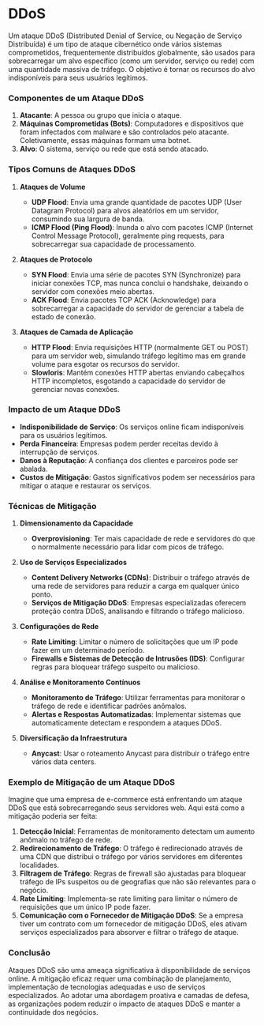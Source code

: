 # DDoS

Um ataque DDoS (Distributed Denial of Service, ou Negação de Serviço Distribuída) é um tipo de ataque cibernético onde vários sistemas comprometidos, frequentemente distribuídos globalmente, são usados para sobrecarregar um alvo específico (como um servidor, serviço ou rede) com uma quantidade massiva de tráfego. O objetivo é tornar os recursos do alvo indisponíveis para seus usuários legítimos. 

### Componentes de um Ataque DDoS

1. **Atacante**: A pessoa ou grupo que inicia o ataque.
2. **Máquinas Comprometidas (Bots)**: Computadores e dispositivos que foram infectados com malware e são controlados pelo atacante. Coletivamente, essas máquinas formam uma botnet.
3. **Alvo**: O sistema, serviço ou rede que está sendo atacado.

### Tipos Comuns de Ataques DDoS

1. **Ataques de Volume**
   - **UDP Flood**: Envia uma grande quantidade de pacotes UDP (User Datagram Protocol) para alvos aleatórios em um servidor, consumindo sua largura de banda.
   - **ICMP Flood (Ping Flood)**: Inunda o alvo com pacotes ICMP (Internet Control Message Protocol), geralmente ping requests, para sobrecarregar sua capacidade de processamento.

2. **Ataques de Protocolo**
   - **SYN Flood**: Envia uma série de pacotes SYN (Synchronize) para iniciar conexões TCP, mas nunca conclui o handshake, deixando o servidor com conexões meio abertas.
   - **ACK Flood**: Envia pacotes TCP ACK (Acknowledge) para sobrecarregar a capacidade do servidor de gerenciar a tabela de estado de conexão.

3. **Ataques de Camada de Aplicação**
   - **HTTP Flood**: Envia requisições HTTP (normalmente GET ou POST) para um servidor web, simulando tráfego legítimo mas em grande volume para esgotar os recursos do servidor.
   - **Slowloris**: Mantém conexões HTTP abertas enviando cabeçalhos HTTP incompletos, esgotando a capacidade do servidor de gerenciar novas conexões.

### Impacto de um Ataque DDoS

- **Indisponibilidade de Serviço**: Os serviços online ficam indisponíveis para os usuários legítimos.
- **Perda Financeira**: Empresas podem perder receitas devido à interrupção de serviços.
- **Danos à Reputação**: A confiança dos clientes e parceiros pode ser abalada.
- **Custos de Mitigação**: Gastos significativos podem ser necessários para mitigar o ataque e restaurar os serviços.

### Técnicas de Mitigação

1. **Dimensionamento da Capacidade**
   - **Overprovisioning**: Ter mais capacidade de rede e servidores do que o normalmente necessário para lidar com picos de tráfego.

2. **Uso de Serviços Especializados**
   - **Content Delivery Networks (CDNs)**: Distribuir o tráfego através de uma rede de servidores para reduzir a carga em qualquer único ponto.
   - **Serviços de Mitigação DDoS**: Empresas especializadas oferecem proteção contra DDoS, analisando e filtrando o tráfego malicioso.

3. **Configurações de Rede**
   - **Rate Limiting**: Limitar o número de solicitações que um IP pode fazer em um determinado período.
   - **Firewalls e Sistemas de Detecção de Intrusões (IDS)**: Configurar regras para bloquear tráfego suspeito ou malicioso.

4. **Análise e Monitoramento Contínuos**
   - **Monitoramento de Tráfego**: Utilizar ferramentas para monitorar o tráfego de rede e identificar padrões anômalos.
   - **Alertas e Respostas Automatizadas**: Implementar sistemas que automaticamente detectam e respondem a ataques DDoS.

5. **Diversificação da Infraestrutura**
   - **Anycast**: Usar o roteamento Anycast para distribuir o tráfego entre vários data centers.

### Exemplo de Mitigação de um Ataque DDoS

Imagine que uma empresa de e-commerce está enfrentando um ataque DDoS que está sobrecarregando seus servidores web. Aqui está como a mitigação poderia ser feita:

1. **Detecção Inicial**: Ferramentas de monitoramento detectam um aumento anômalo no tráfego de rede.
2. **Redirecionamento de Tráfego**: O tráfego é redirecionado através de uma CDN que distribui o tráfego por vários servidores em diferentes localidades.
3. **Filtragem de Tráfego**: Regras de firewall são ajustadas para bloquear tráfego de IPs suspeitos ou de geografias que não são relevantes para o negócio.
4. **Rate Limiting**: Implementa-se rate limiting para limitar o número de requisições que um único IP pode fazer.
5. **Comunicação com o Fornecedor de Mitigação DDoS**: Se a empresa tiver um contrato com um fornecedor de mitigação DDoS, eles ativam serviços especializados para absorver e filtrar o tráfego de ataque.

### Conclusão

Ataques DDoS são uma ameaça significativa à disponibilidade de serviços online. A mitigação eficaz requer uma combinação de planejamento, implementação de tecnologias adequadas e uso de serviços especializados. Ao adotar uma abordagem proativa e camadas de defesa, as organizações podem reduzir o impacto de ataques DDoS e manter a continuidade dos negócios.